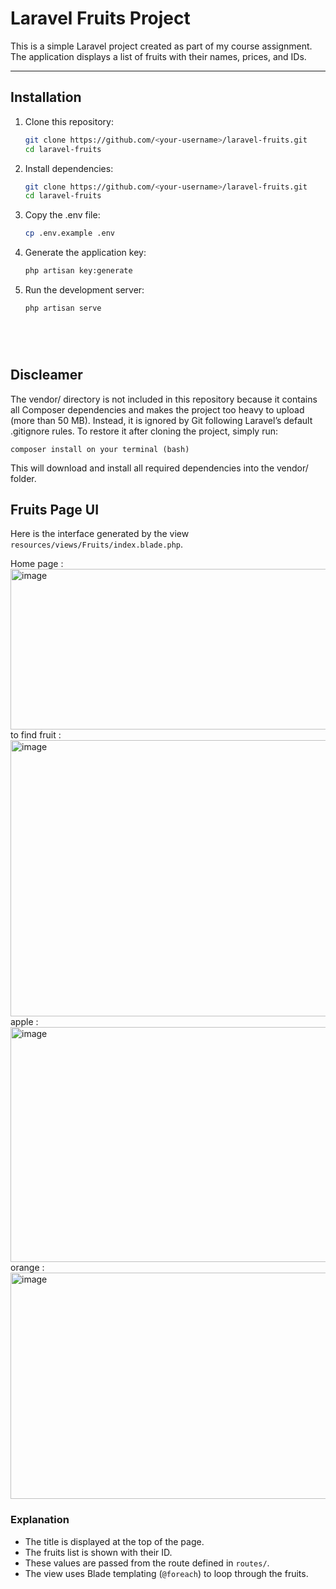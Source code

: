 # Laravel Fruits Project

This is a simple Laravel project created as part of my course assignment.  
The application displays a list of fruits with their names, prices, and IDs.

---

## Installation

1. Clone this repository:
   ```bash
   git clone https://github.com/<your-username>/laravel-fruits.git
   cd laravel-fruits
2. Install dependencies:
   ```bash
   git clone https://github.com/<your-username>/laravel-fruits.git
   cd laravel-fruits
3. Copy the .env file:
   ```bash
   cp .env.example .env
4. Generate the application key:
   ```bash
   php artisan key:generate
5. Run the development server:
   ```bash
   php artisan serve
    



   

## Discleamer

The vendor/ directory is not included in this repository because it contains all Composer dependencies and makes the project too heavy to upload (more than 50 MB).
Instead, it is ignored by Git following Laravel’s default .gitignore rules.
To restore it after cloning the project, simply run: 

    composer install on your terminal (bash)

This will download and install all required dependencies into the vendor/ folder.



## Fruits Page UI

Here is the interface generated by the view `resources/views/Fruits/index.blade.php`.

Home page :
<img width="512" height="257" alt="image" src="https://github.com/user-attachments/assets/075fa7f0-0f66-4987-9db6-a3a9d0015395" />
to find fruit :
<img width="1919" height="442" alt="image" src="https://github.com/user-attachments/assets/dff39aad-f120-4fb0-8b09-658ddf39501b" />
apple :
<img width="1919" height="376" alt="image" src="https://github.com/user-attachments/assets/a4fbd653-ceba-4883-9820-a330c64f03b4" />
orange :
<img width="1919" height="362" alt="image" src="https://github.com/user-attachments/assets/7dee942c-73a5-425a-b4cf-794171c27802" />



### Explanation
- The title is displayed at the top of the page.  
- The fruits list is shown with their ID.  
- These values are passed from the route defined in `routes/`.  
- The view uses Blade templating (`@foreach`) to loop through the fruits.

    


